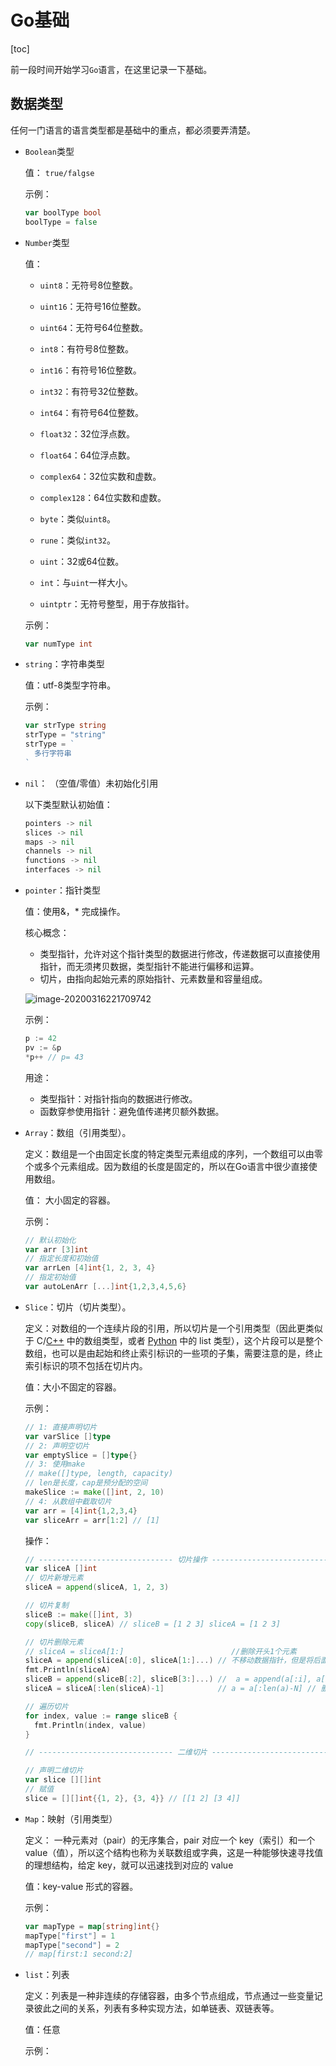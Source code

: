 # Go基础

[toc]

前一段时间开始学习`Go`语言，在这里记录一下基础。

## 数据类型

任何一门语言的语言类型都是基础中的重点，都必须要弄清楚。

- `Boolean`类型

  值： `true/falgse`

  示例：

  ```go
  var boolType bool
  boolType = false
  ```

- `Number`类型

  值：

  - `uint8`：无符号8位整数。

  - `uint16`：无符号16位整数。

  - `uint64`：无符号64位整数。

  - `int8`：有符号8位整数。

  - `int16`：有符号16位整数。

  - `int32`：有符号32位整数。

  - `int64`：有符号64位整数。

  - `float32`：32位浮点数。

  - `float64`：64位浮点数。

  - `complex64`：32位实数和虚数。

  - `complex128`：64位实数和虚数。

  - `byte`：类似`uint8`。

  - `rune`：类似`int32`。

  - `uint`：32或64位数。

  - `int`：与`uint`一样大小。

  - `uintptr`：无符号整型，用于存放指针。

    

  示例：

  ```go
  var numType int
  ```

- `string`：字符串类型

  值：utf-8类型字符串。

  示例： 

  ```go
  var strType string
  strType = "string"
  strType = `
  	多行字符串
  `
  ```

- `nil`： （空值/零值）未初始化引用

  以下类型默认初始值： 

  ```go
  pointers -> nil
  slices -> nil
  maps -> nil
  channels -> nil
  functions -> nil
  interfaces -> nil
  ```

  

- `pointer`：指针类型

  值：使用&，* 完成操作。

  核心概念：

  - 类型指针，允许对这个指针类型的数据进行修改，传递数据可以直接使用指针，而无须拷贝数据，类型指针不能进行偏移和运算。
  - 切片，由指向起始元素的原始指针、元素数量和容量组成。

  ![image-20200316221709742](/Users/etongfu/Documents/Code/CodeBlog/Go/images/pointer.png)

  示例：

  ```go
  p := 42
  pv := &p
  *p++ // p= 43
  ```

  用途：

  - 类型指针：对指针指向的数据进行修改。
  - 函数穿参使用指针：避免值传递拷贝额外数据。

- `Array`：数组（引用类型）。

  定义：数组是一个由固定长度的特定类型元素组成的序列，一个数组可以由零个或多个元素组成。因为数组的长度是固定的，所以在Go语言中很少直接使用数组。

  值： 大小固定的容器。

  示例：

  ```go
  // 默认初始化
  var arr [3]int
  // 指定长度和初始值
  var arrLen [4]int{1, 2, 3, 4}
  // 指定初始值
  var autoLenArr [...]int{1,2,3,4,5,6}
  ```

- `Slice`：切片（切片类型）。

  定义：对数组的一个连续片段的引用，所以切片是一个引用类型（因此更类似于 C/[C++](http://c.biancheng.net/cplus/) 中的数组类型，或者 [Python](http://c.biancheng.net/python/) 中的 list 类型），这个片段可以是整个数组，也可以是由起始和终止索引标识的一些项的子集，需要注意的是，终止索引标识的项不包括在切片内。

  值：大小不固定的容器。

  示例：

  ```go
  // 1: 直接声明切片
  var varSlice []type
  // 2: 声明空切片
  var emptySlice = []type{} 
  // 3: 使用make
  // make([]type, length, capacity)
  // len是长度，cap是预分配的空间
  makeSlice := make([]int, 2, 10)
  // 4: 从数组中截取切片
  var arr = [4]int{1,2,3,4}
  var sliceArr = arr[1:2] // [1]
  ```

  操作：

  ```go
  // ------------------------------ 切片操作 ------------------------------ //
  var sliceA []int
  // 切片新增元素
  sliceA = append(sliceA, 1, 2, 3)
  
  // 切片复制
  sliceB := make([]int, 3)
  copy(sliceB, sliceA) // sliceB = [1 2 3] sliceA = [1 2 3]
  
  // 切片删除元素
  // sliceA = sliceA[1:]                        //删除开头1个元素
  sliceA = append(sliceA[:0], sliceA[1:]...) // 不移动数据指针，但是将后面的数据向开头移动，可以用 append 原地完成
  fmt.Println(sliceA)
  sliceB = append(sliceB[:2], sliceB[3:]...) //  a = append(a[:i], a[i+N:]...) // 删除中间N个元素
  sliceA = sliceA[:len(sliceA)-1]            // a = a[:len(a)-N] // 删除尾部N个元素
  
  // 遍历切片
  for index, value := range sliceB {
    fmt.Println(index, value)
  }
  
  // ------------------------------ 二维切片 ------------------------------ //
  
  // 声明二维切片
  var slice [][]int
  // 赋值
  slice = [][]int{{1, 2}, {3, 4}} // [[1 2] [3 4]]
  
  ```

- `Map`：映射（引用类型）

  定义： 一种元素对（pair）的无序集合，pair 对应一个 key（索引）和一个 value（值），所以这个结构也称为关联数组或字典，这是一种能够快速寻找值的理想结构，给定 key，就可以迅速找到对应的 value

  值：key-value 形式的容器。
  
  示例：
  
  ```go
  var mapType = map[string]int{}
  mapType["first"] = 1
  mapType["second"] = 2
  // map[first:1 second:2]
  ```
  
- `list`：列表

  定义：列表是一种非连续的存储容器，由多个节点组成，节点通过一些变量记录彼此之间的关系，列表有多种实现方法，如单链表、双链表等。

  值：任意

  示例：

  ```go
  
  ```

  